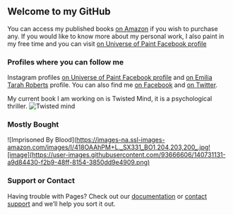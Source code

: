 ## Welcome to my GitHub

You can access my published books [on Amazon](https://www.amazon.co.uk/Emilia-Tarah-Roberts/e/B081Z7TG6Q/ref=dp_byline_cont_pop_book_1) if you wish to purchase any.
If you would like to know more about my personal work, I also paint in my free time and you can visit [on Universe of Paint Facebook profile](https://www.facebook.com/universeofpaint.ltd)

### Profiles where you can follow me 

Instagram profiles [on Universe of Paint Facebook profile](https://www.facebook.com/universeofpaint.ltd) and [on Emilia Tarah Roberts](https://www.instagram.com/emilia_tarah_roberts/) profile. You can also find me [on Facebook](https://www.facebook.com/emilyema.gusic) and [on Twitter](https://twitter.com/EmiliaRoberts99).


My current book I am working on is Twisted Mind, it is a psychological thriller.
![Twisted mind](https://user-images.githubusercontent.com/93666606/140730555-e02dbb78-86be-42f3-95ef-da067396ac3c.png) 



### Mostly Bought

![Imprisoned By Blood](https://images-na.ssl-images-amazon.com/images/I/418OAAhPM+L._SX331_BO1,204,203,200_.jpg![image](https://user-images.githubusercontent.com/93666606/140731131-a9d84430-f2b9-48ff-8154-3850dd9e4909.png)

### Support or Contact

Having trouble with Pages? Check out our [documentation](https://docs.github.com/categories/github-pages-basics/) or [contact support](https://support.github.com/contact) and we’ll help you sort it out.
